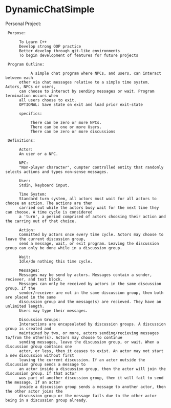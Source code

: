 # DynamicChatSimple
Personal Project:

     Purpose:
     
          To Learn C++
          Develop strong OOP practice
          Better develop through git-like environments
          To begin development of features for future projects
          
     Program Outline:
     
               A simple chat program where NPCs, and users, can interact between each 
          other via chat messages relative to a simple time system. Actors, NPCs or users,
          can choose to interact by sending messages or wait. Program termination occurs when
          all users choose to exit.
          OPTIONAL: Save state on exit and load prior exit-state
          
          specifics:
               
               There can be zero or more NPCs.
               There can be one or more Users.
               There can be zero or more discussions
          
     Definitions:
     
          Actor:
          An user or a NPC.
          
          NPC:
          "Non-player character", cumpter controlled entity that randomly selects actions and types non-sense messages.
          
          User:
          Stdin, keyboard input.
          
          Time System:
          Standard turn system, all actors must wait for all actors to choose an action. The actions are then
          carried out while the actors busy wait for the next time they can choose. A time cycle is considered
          a 'turn', a period comprised of actors choosing their action and the carring out of that choice.
          
          Action:
          Committed by actors once every time cycle. Actors may choose to leave the current discussion group,
          send a message, wait, or exit program. Leaving the discussion group can only be done while in a discussion group.
          
          Wait:
          Idle/do nothing this time cycle.
          
          Messages:
          Messages may be send by actors. Messages contain a sender, reciever, and text block.
          Messages can only be received by actors in the same discussion group. If the
          sender/receiver are not in the same discussion group, then both are placed in the same
          discussion group and the message(s) are recieved. They have an unlimited length.
          Users may type their messages.
          
          Discussion Groups:
          Interactions are encapsulated by discussion groups. A discussion group is created and 
          maintained by two, or more, actors sending/recieving messages to/from the other(s). Actors may choose to continue
          sending messages, leave the discussion group, or wait. When a discussion group contains one 
          actor, or less, then it ceases to exist. An actor may not start a new discussion without first
          leaving the current discussion. If an actor outside the discussion group sends a message to
          an actor inside a discussion group, then the actor will join the discussion group. If that actor
          was part of another discussion group, then it will fail to send the message. If an actor
          inside a discussion group sends a message to another actor, then the other actor joins the
          discussion group or the message fails due to the other actor being in a discussion group already.
